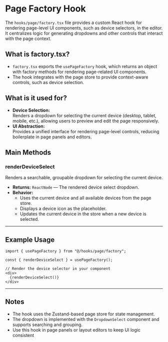 # Page Factory Hook

The `hooks/page/factory.tsx` file provides a custom React hook for rendering page-level UI components, such as device selectors, in the editor. It centralizes logic for generating dropdowns and other controls that interact with the page context.

## What is factory.tsx?

- `factory.tsx` exports the `usePageFactory` hook, which returns an object with factory methods for rendering page-related UI components.
- The hook integrates with the page store to provide context-aware controls, such as device selection.

## What is it used for?

- **Device Selection:**  
  Renders a dropdown for selecting the current device (desktop, tablet, mobile, etc.), allowing users to preview and edit the page responsively.
- **UI Abstraction:**  
  Provides a unified interface for rendering page-level controls, reducing boilerplate in page panels and editors.

## Main Methods

### renderDeviceSelect

Renders a searchable, groupable dropdown for selecting the current device.

- **Returns:** `ReactNode` — The rendered device select dropdown.
- **Behavior:**  
  - Uses the current device and all available devices from the page store.
  - Displays a device icon as the placeholder.
  - Updates the current device in the store when a new device is selected.

---

## Example Usage

```tsx
import { usePageFactory } from "@/hooks/page/factory";

const { renderDeviceSelect } = usePageFactory();

// Render the device selector in your component
<div>
  {renderDeviceSelect()}
</div>
```

---

## Notes

- The hook uses the Zustand-based page store for state management.
- The dropdown is implemented with the `DropdownSelect` component and supports searching and grouping.
- Use this hook in page panels or layout editors to keep UI logic consistent